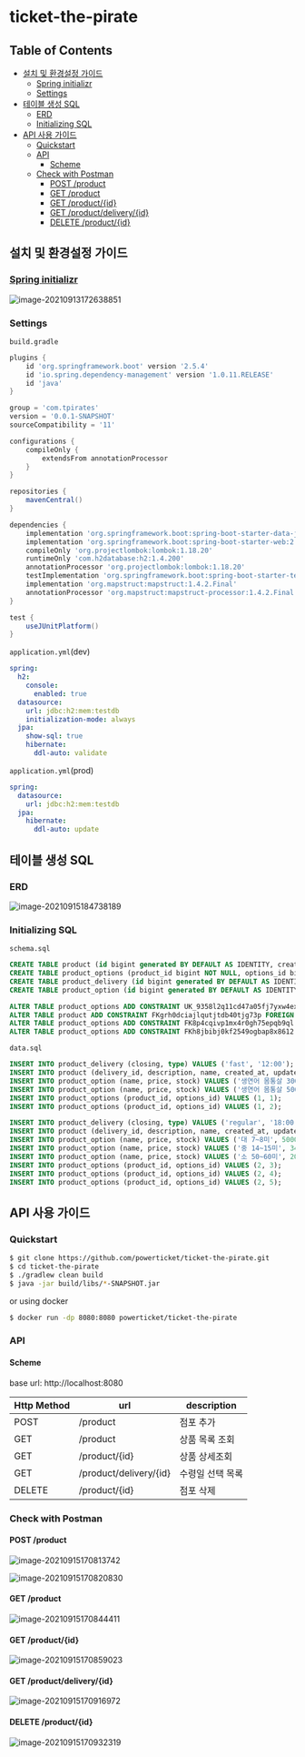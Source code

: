 # ticket-the-pirate

## Table of Contents

- [설치 및 환경설정 가이드](#설치-및-환경설정-가이드)
  * [Spring initializr](#spring-initializr)
  * [Settings](#settings)
- [테이블 생성 SQL](#테이블-생성-sql)
  * [ERD](#erd)
  * [Initializing SQL](#initializing-sql)
- [API 사용 가이드](#api-사용-가이드)
  * [Quickstart](#quickstart)
  * [API](#api)
    + [Scheme](#scheme)
  * [Check with Postman](#check-with-postman)
    + [POST /product](#post--product)
    + [GET /product](#get--product)
    + [GET /product/{id}](#get--product--id-)
    + [GET /product/delivery/{id}](#get--product-delivery--id-)
    + [DELETE /product/{id}](#delete--product--id-)

## 설치 및 환경설정 가이드

### [Spring initializr](https://start.spring.io/)

![image-20210913172638851](https://raw.githubusercontent.com/powerticket/typora-image-repo/image/img/image-20210913172638851.png)

### Settings

`build.gradle`

```gradle
plugins {
	id 'org.springframework.boot' version '2.5.4'
	id 'io.spring.dependency-management' version '1.0.11.RELEASE'
	id 'java'
}

group = 'com.tpirates'
version = '0.0.1-SNAPSHOT'
sourceCompatibility = '11'

configurations {
	compileOnly {
		extendsFrom annotationProcessor
	}
}

repositories {
	mavenCentral()
}

dependencies {
	implementation 'org.springframework.boot:spring-boot-starter-data-jpa:2.5.4'
	implementation 'org.springframework.boot:spring-boot-starter-web:2.5.4'
	compileOnly 'org.projectlombok:lombok:1.18.20'
	runtimeOnly 'com.h2database:h2:1.4.200'
	annotationProcessor 'org.projectlombok:lombok:1.18.20'
	testImplementation 'org.springframework.boot:spring-boot-starter-test:2.5.4'
	implementation 'org.mapstruct:mapstruct:1.4.2.Final'
	annotationProcessor 'org.mapstruct:mapstruct-processor:1.4.2.Final'
}

test {
	useJUnitPlatform()
}
```

`application.yml`(dev)

```yaml
spring:
  h2:
    console:
      enabled: true
  datasource:
    url: jdbc:h2:mem:testdb
    initialization-mode: always
  jpa:
    show-sql: true
    hibernate:
      ddl-auto: validate
```

`application.yml`(prod)

```yaml
spring:
  datasource:
    url: jdbc:h2:mem:testdb
  jpa:
    hibernate:
      ddl-auto: update
```



## 테이블 생성 SQL

### ERD

![image-20210915184738189](https://raw.githubusercontent.com/powerticket/typora-image-repo/image/img/image-20210915184738189.png)

### Initializing SQL

`schema.sql`

```sql
CREATE TABLE product (id bigint generated BY DEFAULT AS IDENTITY, created_at TIMESTAMP, description VARCHAR(255), name VARCHAR(255), updated_at TIMESTAMP, delivery_id bigint, PRIMARY KEY (id));
CREATE TABLE product_options (product_id bigint NOT NULL, options_id bigint NOT NULL);
CREATE TABLE product_delivery (id bigint generated BY DEFAULT AS IDENTITY, closing varchar(255), type VARCHAR(255), PRIMARY KEY (id));
CREATE TABLE product_option (id bigint generated BY DEFAULT AS IDENTITY, name VARCHAR(255), price bigint, stock bigint, PRIMARY KEY (id));

ALTER TABLE product_options ADD CONSTRAINT UK_9358l2q11cd47a05fj7yxw4ex UNIQUE (options_id);
ALTER TABLE product ADD CONSTRAINT FKgrh0dciajlqutjtdb40tjg73p FOREIGN KEY (delivery_id) REFERENCES product_delivery;
ALTER TABLE product_options ADD CONSTRAINT FK8p4cqivp1mx4r0gh75epqb9ql FOREIGN KEY (options_id) REFERENCES product_option;
ALTER TABLE product_options ADD CONSTRAINT FKh8jbibj0kf2549ogbap8x8612 FOREIGN KEY (product_id) REFERENCES product;
```

`data.sql`

```sql
INSERT INTO product_delivery (closing, type) VALUES ('fast', '12:00');
INSERT INTO product (delivery_id, description, name, created_at, updated_at) VALUES (1, '노르웨이산 연어 300g, 500g, 반마리 필렛', '노르웨이산 연어', CURRENT_TIMESTAMP(), CURRENT_TIMESTAMP());
INSERT INTO product_option (name, price, stock) VALUES ('생연어 몸통살 300g', 10000, 99);
INSERT INTO product_option (name, price, stock) VALUES ('생연어 몸통살 500g', 17000, 99);
INSERT INTO product_options (product_id, options_id) VALUES (1, 1);
INSERT INTO product_options (product_id, options_id) VALUES (1, 2);

INSERT INTO product_delivery (closing, type) VALUES ('regular', '18:00');
INSERT INTO product (delivery_id, description, name, created_at, updated_at) VALUES (1, '산지직송 완도 전복 1kg (7미~60미)', '완도전복', CURRENT_TIMESTAMP(), CURRENT_TIMESTAMP());
INSERT INTO product_option (name, price, stock) VALUES ('대 7~8미', 50000, 99);
INSERT INTO product_option (name, price, stock) VALUES ('중 14~15미', 34000, 99);
INSERT INTO product_option (name, price, stock) VALUES ('소 50~60미', 20000, 99);
INSERT INTO product_options (product_id, options_id) VALUES (2, 3);
INSERT INTO product_options (product_id, options_id) VALUES (2, 4);
INSERT INTO product_options (product_id, options_id) VALUES (2, 5);
```

## API 사용 가이드

### Quickstart

```bash
$ git clone https://github.com/powerticket/ticket-the-pirate.git
$ cd ticket-the-pirate
$ ./gradlew clean build
$ java -jar build/libs/*-SNAPSHOT.jar
```

or using docker

```bash
$ docker run -dp 8080:8080 powerticket/ticket-the-pirate
```

### API

#### Scheme

base url: http://localhost:8080

| Http Method | url                    | description      |
| ----------- | ---------------------- | ---------------- |
| POST        | /product               | 점포 추가        |
| GET         | /product               | 상품 목록 조회   |
| GET         | /product/{id}          | 상품 상세조회    |
| GET         | /product/delivery/{id} | 수령일 선택 목록 |
| DELETE      | /product/{id}          | 점포 삭제        |

### Check with Postman

#### POST /product

![image-20210915170813742](https://raw.githubusercontent.com/powerticket/typora-image-repo/image/img/image-20210915170813742.png)

![image-20210915170820830](https://raw.githubusercontent.com/powerticket/typora-image-repo/image/img/image-20210915170820830.png)

#### GET /product

![image-20210915170844411](https://raw.githubusercontent.com/powerticket/typora-image-repo/image/img/image-20210915170844411.png)

#### GET /product/{id}

![image-20210915170859023](https://raw.githubusercontent.com/powerticket/typora-image-repo/image/img/image-20210915170859023.png)

#### GET /product/delivery/{id}

![image-20210915170916972](https://raw.githubusercontent.com/powerticket/typora-image-repo/image/img/image-20210915170916972.png)

#### DELETE /product/{id}

![image-20210915170932319](https://raw.githubusercontent.com/powerticket/typora-image-repo/image/img/image-20210915170932319.png)
